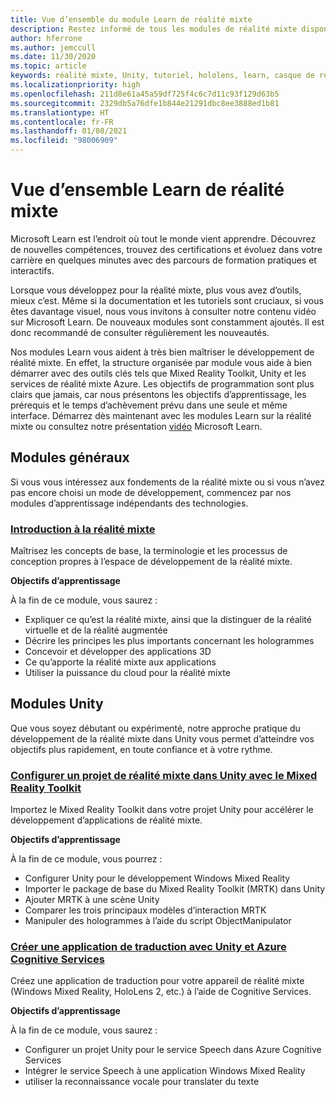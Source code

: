 ```yaml
---
title: Vue d’ensemble du module Learn de réalité mixte
description: Restez informé de tous les modules de réalité mixte disponibles qui sont hébergés sur la plateforme Microsoft Learn.
author: hferrone
ms.author: jemccull
ms.date: 11/30/2020
ms.topic: article
keywords: réalité mixte, Unity, tutoriel, hololens, learn, casque de réalité mixte, casque windows mixed reality, casque de réalité virtuelle, qu’est-ce que la réalité virtuelle, qu’est-ce que la réalité augmentée, MRTK, mixed reality toolkit, traduction linguistique, Azure, Azure Cognitive Services, Microsoft Learn
ms.localizationpriority: high
ms.openlocfilehash: 211d8e61a45a59df725f4c6c7d11c93f129d63b5
ms.sourcegitcommit: 2329db5a76dfe1b844e21291dbc8ee3888ed1b81
ms.translationtype: HT
ms.contentlocale: fr-FR
ms.lasthandoff: 01/08/2021
ms.locfileid: "98006909"
---
```

# <a name="mixed-reality-learn-overview"></a>Vue d’ensemble Learn de réalité mixte

Microsoft Learn est l’endroit où tout le monde vient apprendre. Découvrez de nouvelles compétences, trouvez des certifications et évoluez dans votre carrière en quelques minutes avec des parcours de formation pratiques et interactifs. 

Lorsque vous développez pour la réalité mixte, plus vous avez d’outils, mieux c’est. Même si la documentation et les tutoriels sont cruciaux, si vous êtes davantage visuel, nous vous invitons à consulter notre contenu vidéo sur Microsoft Learn. De nouveaux modules sont constamment ajoutés. Il est donc recommandé de consulter régulièrement les nouveautés.

Nos modules Learn vous aident à très bien maîtriser le développement de réalité mixte. En effet, la structure organisée par module vous aide à bien démarrer avec des outils clés tels que Mixed Reality Toolkit, Unity et les services de réalité mixte Azure. Les objectifs de programmation sont plus clairs que jamais, car nous présentons les objectifs d’apprentissage, les prérequis et le temps d’achèvement prévu dans une seule et même interface. Démarrez dès maintenant avec les modules Learn sur la réalité mixte ou consultez notre présentation [vidéo](https://channel9.msdn.com/Blogs/One-Dev-Minute/What-is-Microsoft-Learn) Microsoft Learn.

## <a name="general-modules"></a>Modules généraux

Si vous vous intéressez aux fondements de la réalité mixte ou si vous n’avez pas encore choisi un mode de développement, commencez par nos modules d’apprentissage indépendants des technologies.

### <a name="introduction-to-mixed-reality"></a>[Introduction à la réalité mixte](https://docs.microsoft.com/learn/modules/intro-to-mixed-reality/)

Maîtrisez les concepts de base, la terminologie et les processus de conception propres à l’espace de développement de la réalité mixte.

**Objectifs d’apprentissage**

À la fin de ce module, vous saurez :

* Expliquer ce qu’est la réalité mixte, ainsi que la distinguer de la réalité virtuelle et de la réalité augmentée
* Décrire les principes les plus importants concernant les hologrammes
* Concevoir et développer des applications 3D
* Ce qu’apporte la réalité mixte aux applications
* Utiliser la puissance du cloud pour la réalité mixte

## <a name="unity-modules"></a>Modules Unity

Que vous soyez débutant ou expérimenté, notre approche pratique du développement de la réalité mixte dans Unity vous permet d’atteindre vos objectifs plus rapidement, en toute confiance et à votre rythme.

### <a name="set-up-a-mixed-reality-project-in-unity-with-the-mixed-reality-toolkit"></a>[Configurer un projet de réalité mixte dans Unity avec le Mixed Reality Toolkit](https://docs.microsoft.com/learn/modules/mixed-reality-toolkit-project-unity/)

Importez le Mixed Reality Toolkit dans votre projet Unity pour accélérer le développement d’applications de réalité mixte.

**Objectifs d’apprentissage**

À la fin de ce module, vous pourrez :

* Configurer Unity pour le développement Windows Mixed Reality
* Importer le package de base du Mixed Reality Toolkit (MRTK) dans Unity
* Ajouter MRTK à une scène Unity
* Comparer les trois principaux modèles d’interaction MRTK
* Manipuler des hologrammes à l’aide du script ObjectManipulator

### <a name="create-a-language-translator-app-with-unity--azure-cognitive-services"></a>[Créer une application de traduction avec Unity et Azure Cognitive Services](https://docs.microsoft.com/learn/modules/create-language-translator-mixed-reality-application-unity-azure-cognitive-services/)

Créez une application de traduction pour votre appareil de réalité mixte (Windows Mixed Reality, HoloLens 2, etc.) à l’aide de Cognitive Services.

**Objectifs d’apprentissage**

À la fin de ce module, vous saurez :

* Configurer un projet Unity pour le service Speech dans Azure Cognitive Services
* Intégrer le service Speech à une application Windows Mixed Reality
* utiliser la reconnaissance vocale pour translater du texte
